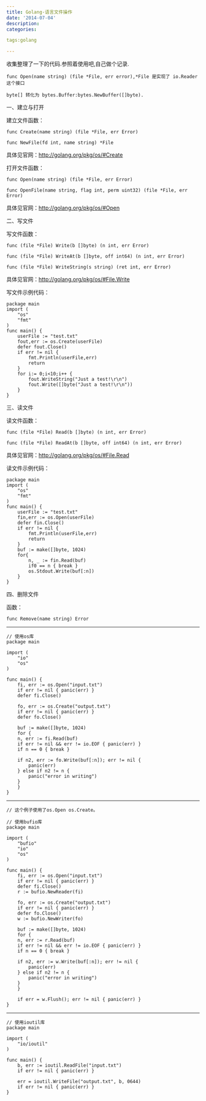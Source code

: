 ```yaml
---
title: Golang-语言文件操作
date: '2014-07-04'
description:
categories:

tags:golang

---
```


收集整理了一下的代码.参照着使用吧,自己做个记录.

	func Open(name string) (file *File, err error),*File 是实现了 io.Reader这个接口

	byte[] 转化为 bytes.Buffer:bytes.NewBuffer([]byte).

一、建立与打开
 
建立文件函数：
 
	func Create(name string) (file *File, err Error)
	 
	func NewFile(fd int, name string) *File
	 
具体见官网：http://golang.org/pkg/os/#Create
 
打开文件函数：
 
	func Open(name string) (file *File, err Error)
	 
	func OpenFile(name string, flag int, perm uint32) (file *File, err Error)
	 
具体见官网：http://golang.org/pkg/os/#Open
 
二、写文件
 
写文件函数：
 
	func (file *File) Write(b []byte) (n int, err Error)
	 
	func (file *File) WriteAt(b []byte, off int64) (n int, err Error)
	 
	func (file *File) WriteString(s string) (ret int, err Error)
	 
具体见官网：http://golang.org/pkg/os/#File.Write 
 
写文件示例代码：
 
	package main
	import (
		"os"
		"fmt"
	)
	func main() {
		userFile := "test.txt"
		fout,err := os.Create(userFile)
		defer fout.Close()
		if err != nil {
			fmt.Println(userFile,err)
			return
		}
		for i:= 0;i<10;i++ {
			fout.WriteString("Just a test!\r\n")
			fout.Write([]byte("Just a test!\r\n"))
		}
	}
 
三、读文件
 
读文件函数：
 
	func (file *File) Read(b []byte) (n int, err Error)
	 
	func (file *File) ReadAt(b []byte, off int64) (n int, err Error)
	 
具体见官网：http://golang.org/pkg/os/#File.Read
 
读文件示例代码：
 
	package main
	import (
		"os"
		"fmt"
	)
	func main() {
		userFile := "test.txt"
		fin,err := os.Open(userFile)
		defer fin.Close()
		if err != nil {
			fmt.Println(userFile,err)
			return
		}
		buf := make([]byte, 1024)
		for{
			n, _ := fin.Read(buf)
			if0 == n { break }
			os.Stdout.Write(buf[:n])
		}
	}
	 
四、删除文件
 
函数：
 
	func Remove(name string) Error

------------------------------------------------------------------------------------------------

	// 使用os库
	package main
	 
	import (
	    "io"
	    "os"
	)
	 
	func main() {
	    fi, err := os.Open("input.txt")
	    if err != nil { panic(err) }
	    defer fi.Close()
	 
	    fo, err := os.Create("output.txt")
	    if err != nil { panic(err) }
	    defer fo.Close()
	 
	    buf := make([]byte, 1024)
	    for {
		n, err := fi.Read(buf)
		if err != nil && err != io.EOF { panic(err) }
		if n == 0 { break }
	 
		if n2, err := fo.Write(buf[:n]); err != nil {
		    panic(err)
		} else if n2 != n {
		    panic("error in writing")
		}
	    }
	}

---------------

	// 这个例子使用了os.Open os.Create。
 
	// 使用bufio库
	package main
	 
	import (
	    "bufio"
	    "io"
	    "os"
	)
	 
	func main() {
	    fi, err := os.Open("input.txt")
	    if err != nil { panic(err) }
	    defer fi.Close()
	    r := bufio.NewReader(fi)
	 
	    fo, err := os.Create("output.txt")
	    if err != nil { panic(err) }
	    defer fo.Close()
	    w := bufio.NewWriter(fo)
	 
	    buf := make([]byte, 1024)
	    for {
		n, err := r.Read(buf)
		if err != nil && err != io.EOF { panic(err) }
		if n == 0 { break }
	 
		if n2, err := w.Write(buf[:n]); err != nil {
		    panic(err)
		} else if n2 != n {
		    panic("error in writing")
		}
	    }
	 
	    if err = w.Flush(); err != nil { panic(err) }
	}

-------------

	// 使用ioutil库
	package main
	 
	import (
	    "io/ioutil"
	)
	 
	func main() {
	    b, err := ioutil.ReadFile("input.txt")
	    if err != nil { panic(err) }
	 
	    err = ioutil.WriteFile("output.txt", b, 0644)
	    if err != nil { panic(err) }
	}


